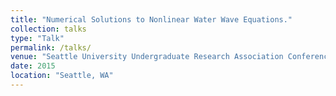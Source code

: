 ```yaml
---
title: "Numerical Solutions to Nonlinear Water Wave Equations."
collection: talks
type: "Talk"
permalink: /talks/
venue: "Seattle University Undergraduate Research Association Conference"
date: 2015
location: "Seattle, WA"
---
```

